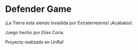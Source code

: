 # Defender Game

¡La Tierra está siendo Invadida por Extraterrestres!
¡Acabalos!.

Juego hecho por Elias Coria.

Proyecto realizado en UnRaf
